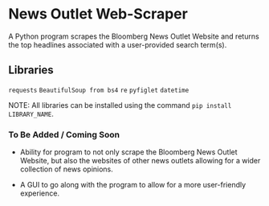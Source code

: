 # News Outlet Web-Scraper

A Python program scrapes the Bloomberg News Outlet Website and returns the top headlines associated with a user-provided search term(s).

## Libraries

`requests`
`BeautifulSoup from bs4`
`re`
`pyfiglet`
`datetime`

NOTE: All libraries can be installed using the command `pip install LIBRARY_NAME`.

### To Be Added / Coming Soon

  - Ability for program to not only scrape the Bloomberg News Outlet Website, but also the websites of other news outlets allowing for a wider collection of news opinions.
    
  - A GUI to go along with the program to allow for a more user-friendly experience.
